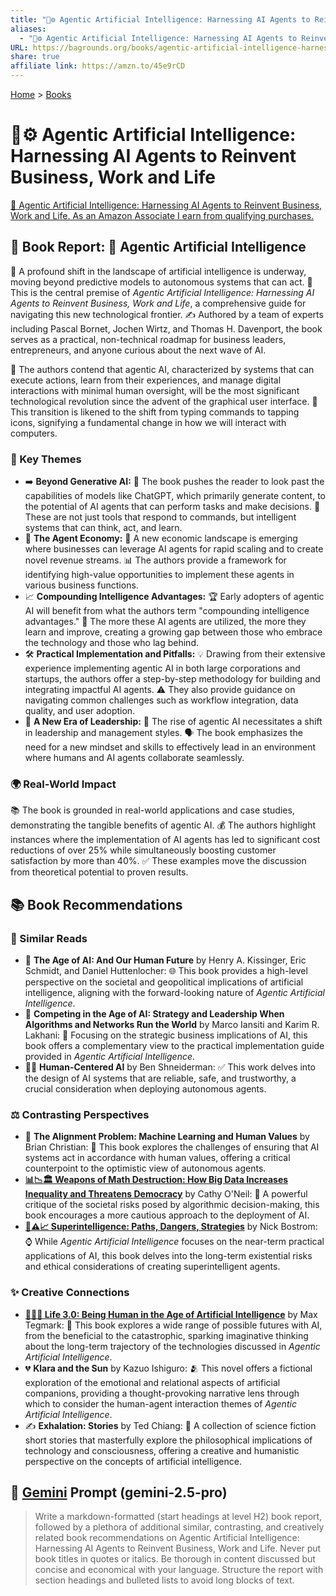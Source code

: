 ```yaml
---
title: "🤖⚙️ Agentic Artificial Intelligence: Harnessing AI Agents to Reinvent Business, Work and Life"
aliases:
  - "🤖⚙️ Agentic Artificial Intelligence: Harnessing AI Agents to Reinvent Business, Work and Life"
URL: https://bagrounds.org/books/agentic-artificial-intelligence-harnessing-ai-agents-to-reinvent-business-work-and-life
share: true
affiliate link: https://amzn.to/45e9rCD
---
```

[Home](../index.md) > [Books](./index.md)  
# 🤖⚙️ Agentic Artificial Intelligence: Harnessing AI Agents to Reinvent Business, Work and Life  
[🛒 Agentic Artificial Intelligence: Harnessing AI Agents to Reinvent Business, Work and Life. As an Amazon Associate I earn from qualifying purchases.](https://amzn.to/45e9rCD)  
  
## 📖 Book Report: 🤖 Agentic Artificial Intelligence  
  
💫 A profound shift in the landscape of artificial intelligence is underway, moving beyond predictive models to autonomous systems that can act. 🤖 This is the central premise of *Agentic Artificial Intelligence: Harnessing AI Agents to Reinvent Business, Work and Life*, a comprehensive guide for navigating this new technological frontier. ✍️ Authored by a team of experts including Pascal Bornet, Jochen Wirtz, and Thomas H. Davenport, the book serves as a practical, non-technical roadmap for business leaders, entrepreneurs, and anyone curious about the next wave of AI.  
  
🤔 The authors contend that agentic AI, characterized by systems that can execute actions, learn from their experiences, and manage digital interactions with minimal human oversight, will be the most significant technological revolution since the advent of the graphical user interface. 🔄 This transition is likened to the shift from typing commands to tapping icons, signifying a fundamental change in how we will interact with computers.  
  
### 🔑 Key Themes  
  
* ➡️ **Beyond Generative AI:** 📖 The book pushes the reader to look past the capabilities of models like ChatGPT, which primarily generate content, to the potential of AI agents that can perform tasks and make decisions. 🧠 These are not just tools that respond to commands, but intelligent systems that can think, act, and learn.  
* 🏢 **The Agent Economy:** 💸 A new economic landscape is emerging where businesses can leverage AI agents for rapid scaling and to create novel revenue streams. 📊 The authors provide a framework for identifying high-value opportunities to implement these agents in various business functions.  
* 📈 **Compounding Intelligence Advantages:** 🏆 Early adopters of agentic AI will benefit from what the authors term "compounding intelligence advantages." 🧠 The more these AI agents are utilized, the more they learn and improve, creating a growing gap between those who embrace the technology and those who lag behind.  
* 🛠️ **Practical Implementation and Pitfalls:** 💡 Drawing from their extensive experience implementing agentic AI in both large corporations and startups, the authors offer a step-by-step methodology for building and integrating impactful AI agents. ⚠️ They also provide guidance on navigating common challenges such as workflow integration, data quality, and user adoption.  
* 🌟 **A New Era of Leadership:** 🧭 The rise of agentic AI necessitates a shift in leadership and management styles. 🗣️ The book emphasizes the need for a new mindset and skills to effectively lead in an environment where humans and AI agents collaborate seamlessly.  
  
### 🌍 Real-World Impact  
  
📚 The book is grounded in real-world applications and case studies, demonstrating the tangible benefits of agentic AI. 💰 The authors highlight instances where the implementation of AI agents has led to significant cost reductions of over 25% while simultaneously boosting customer satisfaction by more than 40%. ✅ These examples move the discussion from theoretical potential to proven results.  
  
## 📚 Book Recommendations  
  
### 📖 Similar Reads  
  
* 🤖 **The Age of AI: And Our Human Future** by Henry A. Kissinger, Eric Schmidt, and Daniel Huttenlocher: 🌐 This book provides a high-level perspective on the societal and geopolitical implications of artificial intelligence, aligning with the forward-looking nature of *Agentic Artificial Intelligence*.  
* 🏢 **Competing in the Age of AI: Strategy and Leadership When Algorithms and Networks Run the World** by Marco Iansiti and Karim R. Lakhani: 💼 Focusing on the strategic business implications of AI, this book offers a complementary view to the practical implementation guide provided in *Agentic Artificial Intelligence*.  
* 👩‍💻 **Human-Centered AI** by Ben Shneiderman: ✅ This work delves into the design of AI systems that are reliable, safe, and trustworthy, a crucial consideration when deploying autonomous agents.  
  
### ⚖️ Contrasting Perspectives  
  
* 🤔 **The Alignment Problem: Machine Learning and Human Values** by Brian Christian: 🤝 This book explores the challenges of ensuring that AI systems act in accordance with human values, offering a critical counterpoint to the optimistic view of autonomous agents.  
* **[📊📉🏛️ Weapons of Math Destruction: How Big Data Increases Inequality and Threatens Democracy](./weapons-of-math-destruction-how-big-data-increases-inequality-and-threatens-democracy.md)** by Cathy O'Neil: 📢 A powerful critique of the societal risks posed by algorithmic decision-making, this book encourages a more cautious approach to the deployment of AI.  
* **[🤖⚠️📈 Superintelligence: Paths, Dangers, Strategies](./superintelligence-paths-dangers-strategies.md)** by Nick Bostrom: ⌚ While *Agentic Artificial Intelligence* focuses on the near-term practical applications of AI, this book delves into the long-term existential risks and ethical considerations of creating superintelligent agents.  
  
### ✨ Creative Connections  
  
* **[🧬👥💾 Life 3.0: Being Human in the Age of Artificial Intelligence](./life-3-0.md)** by Max Tegmark: 🌌 This book explores a wide range of possible futures with AI, from the beneficial to the catastrophic, sparking imaginative thinking about the long-term trajectory of the technologies discussed in *Agentic Artificial Intelligence*.  
* 💔 **Klara and the Sun** by Kazuo Ishiguro: 🫂 This novel offers a fictional exploration of the emotional and relational aspects of artificial companions, providing a thought-provoking narrative lens through which to consider the human-agent interaction themes of *Agentic Artificial Intelligence*.  
* ✍️ **Exhalation: Stories** by Ted Chiang: 📜 A collection of science fiction short stories that masterfully explore the philosophical implications of technology and consciousness, offering a creative and humanistic perspective on the concepts of artificial intelligence.  
  
## 💬 [Gemini](../software/gemini.md) Prompt (gemini-2.5-pro)  
> Write a markdown-formatted (start headings at level H2) book report, followed by a plethora of additional similar, contrasting, and creatively related book recommendations on Agentic Artificial Intelligence: Harnessing AI Agents to Reinvent Business, Work and Life. Never put book titles in quotes or italics. Be thorough in content discussed but concise and economical with your language. Structure the report with section headings and bulleted lists to avoid long blocks of text.
